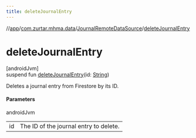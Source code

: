 ```yaml
---
title: deleteJournalEntry
---
```

//[app](../../../index.html)/[com.zurtar.mhma.data](../index.html)/[JournalRemoteDataSource](index.html)/[deleteJournalEntry](delete-journal-entry.html)



# deleteJournalEntry



[androidJvm]\
suspend fun [deleteJournalEntry](delete-journal-entry.html)(id: [String](https://kotlinlang.org/api/core/kotlin-stdlib/kotlin/-string/index.html))



Deletes a journal entry from Firestore by its ID.



#### Parameters


androidJvm

| | |
|---|---|
| id | The ID of the journal entry to delete. |



